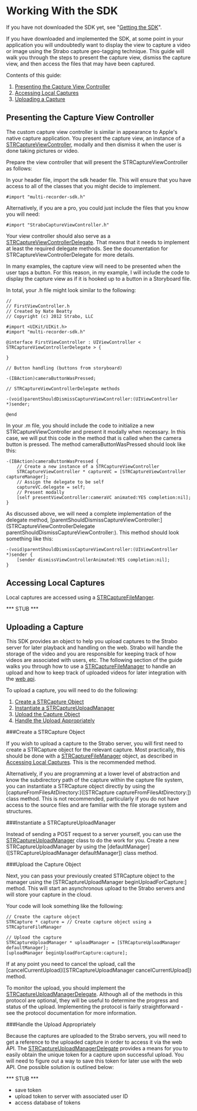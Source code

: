 Working With the SDK
===

If you have not downloaded the SDK yet, see "[Getting the SDK](GettingTheSDK)".

If you have downloaded and implemented the SDK, at some point in your application you will undoubtedly want to display the view to capture a video or image using the Strabo capture geo-tagging technique. This guide will walk you through the steps to present the capture view, dismiss the capture view, and then access the files that may have been captured.

Contents of this guide:

1. [Presenting the Capture View Controller](#section1)
2. [Accessing Local Captures](#section2)
3. [Uploading a Capture](#section3)

<a name="section1"></a>
Presenting the Capture View Controller
---

The custom capture view controller is similar in appearance to Apple's native capture application. You present the capture view, an instance of a [STRCaptureViewController](STRCaptureViewController), modally and then dismiss it when the user is done taking pictures or video.

Prepare the view controller that will present the STRCaptureViewController as follows:

In your header file, import the sdk header file. This will ensure that you have access to all of the classes that you might decide to implement.

	#import "multi-recorder-sdk.h"

Alternatively, if you are a pro, you could just include the files that you know you will need:
	
	#import "StraboCaptureViewController.h"

Your view controller should also serve as a [STRCaptureViewControllerDelegate](STRCaptureViewControllerDelegate). That means that it needs to implement at least the required delegate methods. See the documentation for STRCaptureViewControllerDelegate for more details.

In many examples, the capture view will need to be presented when the user taps a button. For this reason, in my example, I will include the code to display the capture view as if it is hooked up to a button in a Storyboard file.

In total, your .h file might look similar to the following:

	//
	// FirstViewController.h
	// Created by Nate Beatty
	// Copyright (c) 2012 Strabo, LLC

	#import <UIKit/UIKit.h>
	#import "multi-recorder-sdk.h"

	@interface FirstViewController : UIViewController < STRCaptureViewControllerDelegate > {

	}

	// Button handling (buttons from storyboard)

	-(IBAction)cameraButtonWasPressed;

	// STRCaptureViewControllerDelegate methods

	-(void)parentShouldDismissCaptureViewController:(UIViewController *)sender;

	@end

In your .m file, you should include the code to initialize a new STRCaptureViewController and present it modally when necessary. In this case, we will put this code in the method that is called when the camera button is pressed. The method cameraButtonWasPressed should look like this:

	-(IBAction)cameraButtonWasPressed {
		// Create a new instance of a STRCaptureViewController
		STRCaptureViewController * captureVC = [STRCaptureViewController captureManager];
		// Assign the delegate to be self
		captureVC.delegate = self;
		// Present modally
		[self presentViewController:cameraVC animated:YES completion:nil];
	}

As discussed above, we will need a complete implementation of the delegate method, [parentShouldDismissCaptureViewController:](STRCaptureViewControllerDelegate parentShouldDismissCaptureViewController:). This method should look something like this:

	-(void)parentShouldDismissCaptureViewController:(UIViewController *)sender {
    	[sender dismissViewControllerAnimated:YES completion:nil];
	}

<a name="section2"></a>
Accessing Local Captures
---

Local captures are accessed using a [STRCaptureFileManger](STRCaptureFileManager).

*** STUB ***

<a name="section3"></a>
Uploading a Capture
---

This SDK provides an object to help you upload captures to the Strabo server for later playback and handling on the web. Strabo will handle the storage of the video and you are responsible for keeping track of how videos are associated with users, etc. The following section of the guide walks you through how to use a [STRCaptureFileManager](STRCaptureFileManager) to handle an upload and how to keep track of uploaded videos for later integration with the [web api](http://api.strabo.co/).

To upload a capture, you will need to do the following:

1. [Create a STRCapture Object](#section3.1)
2. [Instantiate a STRCaptureUploadManager](#section3.2)
3. [Upload the Capture Object](#section3.3)
4. [Handle the Upload Appropriately](#section3.4)

<a name="section3.1"></a>
###Create a STRCapture Object

If you wish to upload a capture to the Strabo server, you will first need to create a STRCapture object for the relevant capture. Most practically, this should be done with a [STRCaptureFileManager](STRCaptureFileManager) object, as described in [Accessing Local Captures](#section2). This is the recommended method. 

Alternatively, if you are programming at a lower level of abstraction and know the subdirectory path of the capture within the capture file system, you can instantiate a STRCapture object directly by using the [captureFromFilesAtDirectory:]([STRCapture captureFromFilesAtDirectory:]) class method. This is not recommended, particularly if you do not have access to the source files and are familiar with the file storage system and structures.

<a name="section3.2"></a>
###Instantiate a STRCaptureUploadManager

Instead of sending a POST request to a server yourself, you can use the [STRCaptureUploadManager](STRCaptureFileManager) class to do the work for you. Create a new STRCaptureUploadManager by using the [defaultManager]([STRCaptureUploadManager defaultManager]) class method.

<a name="section3.3"></a>
###Upload the Capture Object

Next, you can pass your previously created STRCapture object to the manager using the [STRCaptureUploadManager beginUploadForCapture:] method. This will start an asynchronous upload to the Strabo servers and will store your capture in the cloud.

Your code will look something like the following:
	
	// Create the capture object
	STRCapture * capture = // Create capture object using a STRCaptureFileManager

	// Upload the capture
	STRCaptureUploadManager * uploadManager = [STRCaptureUploadManager defaultManager];
	[uploadManager beginUploadForCapture:capture];

If at any point you need to cancel the upload, call the [cancelCurrentUpload]([STRCaptureUploadManager cancelCurrentUpload]) method.

To monitor the upload, you should implement the [STRCaptureUploadManagerDelegate](STRCaptureUploadManagerDelegate). Although all of the methods in this protocol are optional, they will be useful to determine the progress and status of the upload. Implementing the protocol is fairly straightforward - see the protocol documentation for more information.

<a name="section3.4"></a>
###Handle the Upload Appropriately

Because the captures are uploaded to the Strabo servers, you will need to get a reference to the uploaded capture in order to access it via the web API. The [STRCaptureUploadManagerDelegate](STRCaptureUploadManagerDelegate) provides a means for you to easily obtain the unique token for a capture upon successful upload. You will need to figure out a way to save this token for later use with the web API. One possible solution is outlined below:

*** STUB ***

- save token
- upload token to server with associated user ID
- access database of tokens